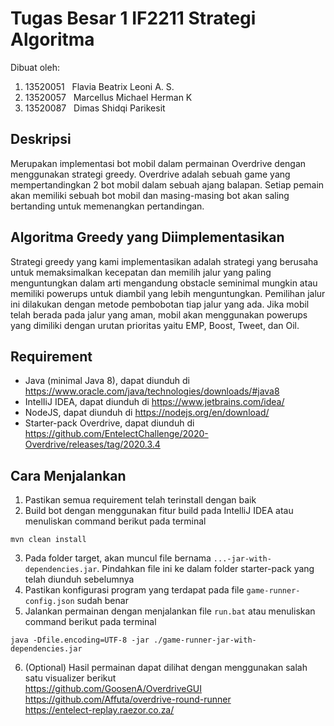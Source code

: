 # Tugas Besar 1 IF2211 Strategi Algoritma
Dibuat oleh:
1. 13520051 &nbsp; Flavia Beatrix Leoni A. S.
2. 13520057 &nbsp; Marcellus Michael Herman K
3. 13520087 &nbsp; Dimas Shidqi Parikesit 

## Deskripsi
Merupakan implementasi bot mobil dalam permainan Overdrive dengan menggunakan strategi greedy.
Overdrive adalah sebuah game yang mempertandingkan 2 bot mobil dalam sebuah ajang balapan. Setiap pemain akan memiliki sebuah bot mobil dan masing-masing bot akan saling bertanding untuk memenangkan pertandingan.

## Algoritma Greedy yang Diimplementasikan
Strategi greedy yang kami implementasikan adalah strategi yang berusaha untuk memaksimalkan kecepatan dan memilih jalur yang paling menguntungkan dalam arti mengandung obstacle seminimal mungkin atau memiliki powerups untuk diambil yang lebih menguntungkan. Pemilihan jalur ini dilakukan dengan metode pembobotan tiap jalur yang ada. Jika mobil telah berada pada jalur yang aman, mobil akan menggunakan powerups yang dimiliki dengan urutan prioritas yaitu EMP, Boost, Tweet, dan Oil.

## Requirement
* Java (minimal Java 8), dapat diunduh di https://www.oracle.com/java/technologies/downloads/#java8
* IntelIiJ IDEA, dapat diunduh di https://www.jetbrains.com/idea/
* NodeJS, dapat diunduh di https://nodejs.org/en/download/
* Starter-pack Overdrive, dapat diunduh di https://github.com/EntelectChallenge/2020-Overdrive/releases/tag/2020.3.4

## Cara Menjalankan
1. Pastikan semua requirement telah terinstall dengan baik
2. Build bot dengan menggunakan fitur build pada IntelliJ IDEA atau menuliskan command berikut pada terminal
```
mvn clean install
```
3. Pada folder target, akan muncul file bernama `...-jar-with-dependencies.jar`. Pindahkan file ini ke dalam folder starter-pack yang telah diunduh sebelumnya
4. Pastikan konfigurasi program yang terdapat pada file `game-runner-config.json` sudah benar
5. Jalankan permainan dengan menjalankan file `run.bat` atau menuliskan command berikut pada terminal
```
java -Dfile.encoding=UTF-8 -jar ./game-runner-jar-with-dependencies.jar
```
6. (Optional) Hasil permainan dapat dilihat dengan menggunakan salah satu visualizer berikut <br>
https://github.com/GoosenA/OverdriveGUI <br>
https://github.com/Affuta/overdrive-round-runner <br>
https://entelect-replay.raezor.co.za/